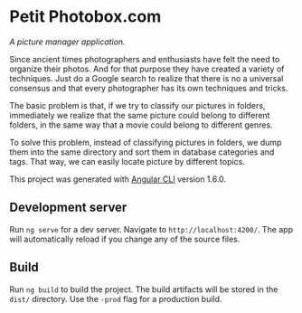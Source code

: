 # Petit Photobox.com

*A picture manager application.*

Since ancient times photographers and enthusiasts have felt the need to organize their photos. And for that purpose they have created a variety of techniques. Just do a Google search to realize that there is no a universal consensus and that every photographer has its own techniques and tricks.

The basic problem is that, if we try to classify our pictures in folders, immediately we realize that the same picture could belong to different folders, in the same way that a movie could belong to different genres.

To solve this problem, instead of classifying pictures in folders, we dump them into the same directory and sort them in database categories and tags. That way, we can easily locate picture by different topics.
 
This project was generated with [Angular CLI](https://github.com/angular/angular-cli) version 1.6.0.

## Development server

Run `ng serve` for a dev server. Navigate to `http://localhost:4200/`. The app will automatically reload if you change any of the source files.

## Build

Run `ng build` to build the project. The build artifacts will be stored in the `dist/` directory. Use the `-prod` flag for a production build.
